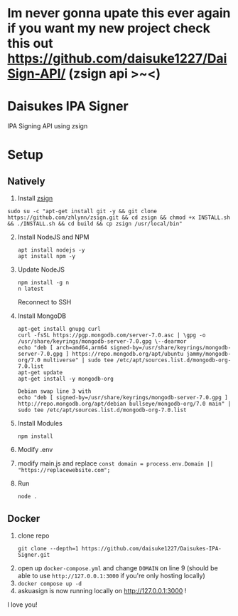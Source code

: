 # Im never gonna upate this ever again if you want my new project check this out https://github.com/daisuke1227/DaiSign-API/ (zsign api >~<)

# Daisukes IPA Signer
IPA Signing API using zsign

# Setup
## Natively
1. Install [zsign](https://github.com/zhlynn/zsign.git)
```
sudo su -c "apt-get install git -y && git clone https://github.com/zhlynn/zsign.git && cd zsign && chmod +x INSTALL.sh && ./INSTALL.sh && cd build && cp zsign /usr/local/bin"
```

2. Install NodeJS and NPM
    ```console
    apt install nodejs -y
    apt install npm -y
    ```
3. Update NodeJS
    ```console
    npm install -g n
    n latest
    ```
    Reconnect to SSH
4. Install MongoDB
    ```console
    apt-get install gnupg curl
    curl -fsSL https://pgp.mongodb.com/server-7.0.asc | \gpg -o /usr/share/keyrings/mongodb-server-7.0.gpg \--dearmor
    echo "deb [ arch=amd64,arm64 signed-by=/usr/share/keyrings/mongodb-server-7.0.gpg ] https://repo.mongodb.org/apt/ubuntu jammy/mongodb-org/7.0 multiverse" | sudo tee /etc/apt/sources.list.d/mongodb-org-7.0.list
    apt-get update
    apt-get install -y mongodb-org

    Debian swap line 3 with
    echo "deb [ signed-by=/usr/share/keyrings/mongodb-server-7.0.gpg ] http://repo.mongodb.org/apt/debian bullseye/mongodb-org/7.0 main" | sudo tee /etc/apt/sources.list.d/mongodb-org-7.0.list
    ```
5. Install Modules
    ```console
    npm install
    ```
6. Modify .env

7. modify main.js and replace ```const domain = process.env.Domain || "https://replacewebsite.com";``` 

8. Run
    ```console
    node .
    ```
## Docker
1. clone repo
   ```console
   git clone --depth=1 https://github.com/daisuke1227/Daisukes-IPA-Signer.git
   ```
2. open up `docker-compose.yml` and change `DOMAIN` on line 9 (should be able to use `http://127.0.0.1:3000` if you're only hosting locally)
3. `docker compose up -d`
4. askuasign is now running locally on http://127.0.0.1:3000 !

I love you!
